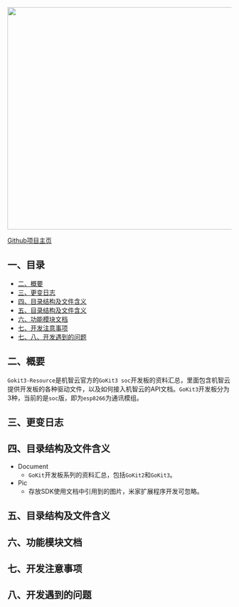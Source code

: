 <p align="center">
  <img src="https://github.com/xuhongv/Gokit3-Resource/blob/master/Pic/g3-bg.png" width="1100px" height="500px" alt="Banner" />
</p>


[Github项目主页](https://github.com/xuhongv/Gokit3-Resource)
 
 
## 一、目录

- [二、概要](##二、概要)
- [三、更变日志](##三、更变日志)
- [四、目录结构及文件含义](##四、目录结构及文件含义)
- [五、目录结构及文件含义](##五、目录结构及文件含义)
- [六、功能模块文档](##六、功能模块文档)
- [七、开发注意事项](##七、开发注意事项)
- [七、八、开发遇到的问题](##八、开发遇到的问题)

## 二、概要

   `Gokit3-Resource`是机智云官方的`GoKit3 soc`开发板的资料汇总，里面包含机智云提供开发板的各种驱动文件，以及如何接入机智云的API文档。`GoKit3`开发板分为3种，当前的是`soc`版，即为`esp8266`为通讯模组。
   
 
## 三、更变日志

    

  
## 四、目录结构及文件含义

* Document
	* `GoKit`开发板系列的资料汇总，包括`GoKit2`和`GoKit3`。
* Pic
	* 存放SDK使用文档中引用到的图片，米家扩展程序开发可忽略。

## 五、目录结构及文件含义

## 六、功能模块文档

## 七、开发注意事项

## 八、开发遇到的问题
